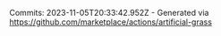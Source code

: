 Commits: 2023-11-05T20:33:42.952Z - Generated via https://github.com/marketplace/actions/artificial-grass
<br>
